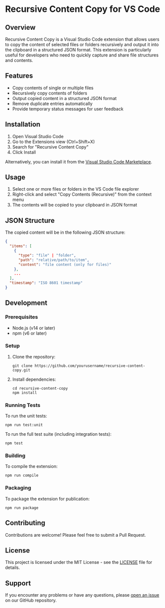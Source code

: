 # Recursive Content Copy for VS Code

## Overview
Recursive Content Copy is a Visual Studio Code extension that allows users to copy the content of selected files or folders recursively and output it into the clipboard in a structured JSON format. This extension is particularly useful for developers who need to quickly capture and share file structures and contents.

## Features
- Copy contents of single or multiple files
- Recursively copy contents of folders
- Output copied content in a structured JSON format
- Remove duplicate entries automatically
- Provide temporary status messages for user feedback

## Installation
1. Open Visual Studio Code
2. Go to the Extensions view (Ctrl+Shift+X)
3. Search for "Recursive Content Copy"
4. Click Install

Alternatively, you can install it from the [Visual Studio Code Marketplace](https://marketplace.visualstudio.com/items?itemName=YourPublisherName.recursive-content-copy).

## Usage
1. Select one or more files or folders in the VS Code file explorer
2. Right-click and select "Copy Contents (Recursive)" from the context menu
3. The contents will be copied to your clipboard in JSON format

## JSON Structure
The copied content will be in the following JSON structure:
```json
{
  "items": [
    {
      "type": "file" | "folder",
      "path": "relative/path/to/item",
      "content": "file content (only for files)"
    },
    ...
  ],
  "timestamp": "ISO 8601 timestamp"
}
```

## Development
### Prerequisites
- Node.js (v14 or later)
- npm (v6 or later)

### Setup
1. Clone the repository:
   ```
   git clone https://github.com/yourusername/recursive-content-copy.git
   ```
2. Install dependencies:
   ```
   cd recursive-content-copy
   npm install
   ```

### Running Tests
To run the unit tests:
```
npm run test:unit
```

To run the full test suite (including integration tests):
```
npm test
```

### Building
To compile the extension:
```
npm run compile
```

### Packaging
To package the extension for publication:
```
npm run package
```

## Contributing
Contributions are welcome! Please feel free to submit a Pull Request.

## License
This project is licensed under the MIT License - see the [LICENSE](LICENSE) file for details.

## Support
If you encounter any problems or have any questions, please [open an issue](https://github.com/yourusername/recursive-content-copy/issues) on our GitHub repository.